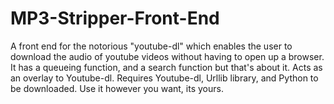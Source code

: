 # MP3-Stripper-Front-End
A front end for the notorious "youtube-dl" which enables the user to download the audio of youtube videos without having to open up a browser.
It has a queueing function, and a search function but that's about it. Acts as an overlay to Youtube-dl. Requires Youtube-dl, Urllib library, and Python to be downloaded.
Use it however you want, its yours.
